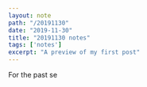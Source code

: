 ```yaml
---
layout: note
path: "/20191130"
date: "2019-11-30"
title: "20191130 notes"
tags: ['notes']
excerpt: "A preview of my first post"
---
```


For the past se
